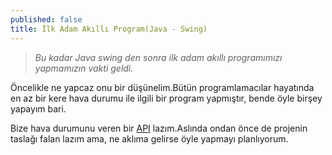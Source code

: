 ```yaml
---
published: false
title: İlk Adam Akıllı Program(Java - Swing)
---
```

> _Bu kadar Java swing den sonra ilk adam akıllı programımızı yapmamızın vakti geldi._

Öncelikle ne yapcaz onu bir düşünelim.Bütün programlamacılar hayatında en az bir kere hava durumu ile ilgili bir program yapmıştır, bende öyle birşey yapayım bari.

Bize hava durumunu veren bir [API](http://e-bergi.com/y/api-nedir) lazım.Aslında ondan önce de projenin taslağı falan lazım ama, ne aklıma gelirse öyle yapmayı planlıyorum.


